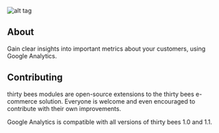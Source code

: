 ![alt tag](views/img/ga_logo.png)

## About

Gain clear insights into important metrics about your customers, using Google Analytics.

## Contributing

thirty bees modules are open-source extensions to the thirty bees e-commerce solution. Everyone is welcome and even encouraged to contribute with their own improvements.

Google Analytics is compatible with all versions of thirty bees 1.0 and 1.1.
